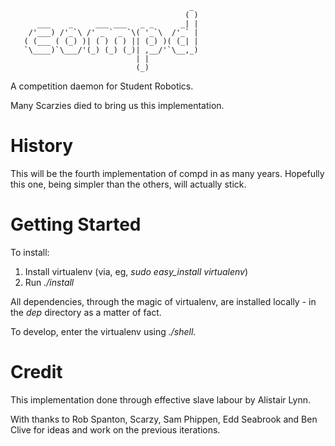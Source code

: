 ```
                                        _
                                       ( )
      ___    _     ___ ___   _ _      _| |
    /'___) /'_`\ /' _ ` _ `\( '_`\  /'_` |
   ( (___ ( (_) )| ( ) ( ) || (_) )( (_| |
   `\____)`\___/'(_) (_) (_)| ,__/'`\__,_)
                            | |
                            (_)
```

A competition daemon for Student Robotics.

Many Scarzies died to bring us this implementation.

History
=======

This will be the fourth implementation of compd in as many years. Hopefully this one, being simpler than the others, will actually stick.

Getting Started
===============

To install:

1. Install virtualenv (via, eg, *sudo easy_install virtualenv*)
2. Run *./install*

All dependencies, through the magic of virtualenv, are installed locally - in the *dep* directory as a matter of fact.

To develop, enter the virtualenv using *./shell*.

Credit
======

This implementation done through effective slave labour by Alistair Lynn.

With thanks to Rob Spanton, Scarzy, Sam Phippen, Edd Seabrook and Ben Clive for ideas and work on the previous iterations.


